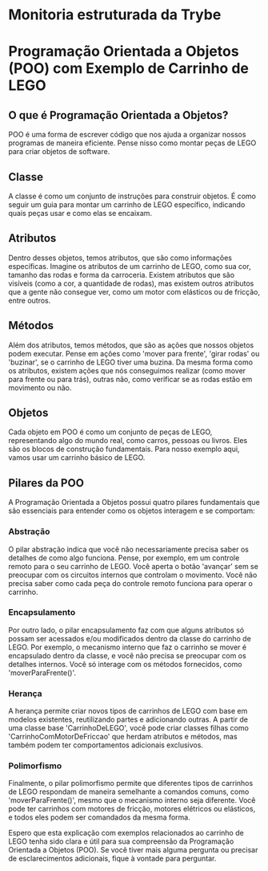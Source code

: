 # Monitoria estruturada da Trybe
# Programação Orientada a Objetos (POO) com Exemplo de Carrinho de LEGO

## O que é Programação Orientada a Objetos?

POO é uma forma de escrever código que nos ajuda a organizar nossos programas de maneira eficiente. Pense nisso como montar peças de LEGO para criar objetos de software.

## Classe

A classe é como um conjunto de instruções para construir objetos. É como seguir um guia para montar um carrinho de LEGO específico, indicando quais peças usar e como elas se encaixam.



## Atributos

Dentro desses objetos, temos atributos, que são como informações específicas. Imagine os atributos de um carrinho de LEGO, como sua cor, tamanho das rodas e forma da carroceria. Existem atributos que são visíveis (como a cor, a quantidade de rodas), mas existem outros atributos que a gente não consegue ver, como um motor com elásticos ou de fricção, entre outros.

## Métodos

Além dos atributos, temos métodos, que são as ações que nossos objetos podem executar. Pense em ações como 'mover para frente', 'girar rodas' ou 'buzinar', se o carrinho de LEGO tiver uma buzina. Da mesma forma como os atributos, existem ações que nós conseguimos realizar (como mover para frente ou para trás), outras não, como verificar se as rodas estão em movimento ou não.

## Objetos

Cada objeto em POO é como um conjunto de peças de LEGO, representando algo do mundo real, como carros, pessoas ou livros. Eles são os blocos de construção fundamentais. Para nosso exemplo aqui, vamos usar um carrinho básico de LEGO.



## Pilares da POO

A Programação Orientada a Objetos possui quatro pilares fundamentais que são essenciais para entender como os objetos interagem e se comportam:

### Abstração

O pilar abstração indica que você não necessariamente precisa saber os detalhes de como algo funciona. Pense, por exemplo, em um controle remoto para o seu carrinho de LEGO. Você aperta o botão 'avançar' sem se preocupar com os circuitos internos que controlam o movimento. Você não precisa saber como cada peça do controle remoto funciona para operar o carrinho.

### Encapsulamento

Por outro lado, o pilar encapsulamento faz com que alguns atributos só possam ser acessados e/ou modificados dentro da classe do carrinho de LEGO. Por exemplo, o mecanismo interno que faz o carrinho se mover é encapsulado dentro da classe, e você não precisa se preocupar com os detalhes internos. Você só interage com os métodos fornecidos, como 'moverParaFrente()'.

### Herança

A herança permite criar novos tipos de carrinhos de LEGO com base em modelos existentes, reutilizando partes e adicionando outras. A partir de uma classe base 'CarrinhoDeLEGO', você pode criar classes filhas como 'CarrinhoComMotorDeFriccao' que herdam atributos e métodos, mas também podem ter comportamentos adicionais exclusivos.

### Polimorfismo

Finalmente, o pilar polimorfismo permite que diferentes tipos de carrinhos de LEGO respondam de maneira semelhante a comandos comuns, como 'moverParaFrente()', mesmo que o mecanismo interno seja diferente. Você pode ter carrinhos com motores de fricção, motores elétricos ou elásticos, e todos eles podem ser comandados da mesma forma.

Espero que esta explicação com exemplos relacionados ao carrinho de LEGO tenha sido clara e útil para sua compreensão da Programação Orientada a Objetos (POO). Se você tiver mais alguma pergunta ou precisar de esclarecimentos adicionais, fique à vontade para perguntar.
